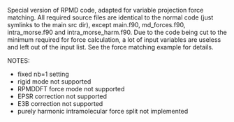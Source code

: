 Special version of RPMD code, adapted for variable projection force matching. All required source files are identical to the normal code (just symlinks to the main src dir), except main.f90, md_forces.f90, intra_morse.f90 and intra_morse_harm.f90.
Due to the code being cut to the minimum required for force calculation, a lot of input variables are useless and left out of the input list. See the force matching example for details.

NOTES:
- fixed nb=1 setting
- rigid mode not supported
- RPMDDFT force mode not supported
- EPSR correction not supported
- E3B correction not supported 
- purely harmonic intramolecular force split not implemented
